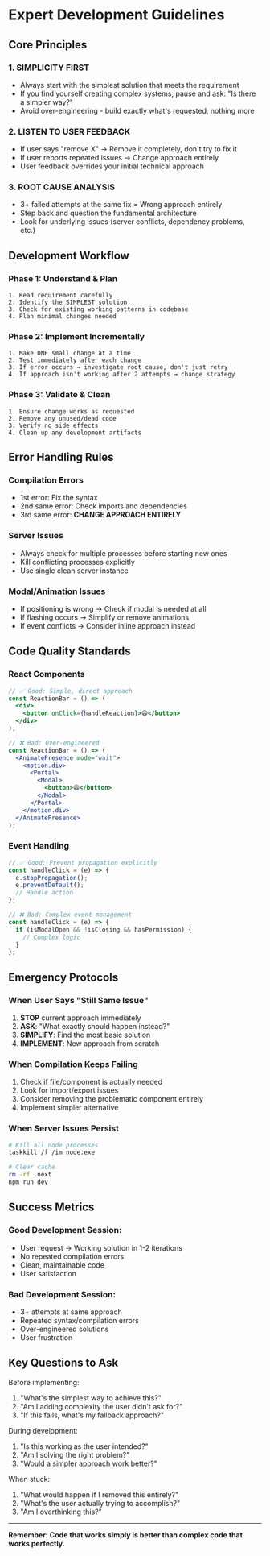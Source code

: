 # Expert Development Guidelines

## Core Principles

### 1. **SIMPLICITY FIRST**
- Always start with the simplest solution that meets the requirement
- If you find yourself creating complex systems, pause and ask: "Is there a simpler way?"
- Avoid over-engineering - build exactly what's requested, nothing more

### 2. **LISTEN TO USER FEEDBACK**
- If user says "remove X" → Remove it completely, don't try to fix it
- If user reports repeated issues → Change approach entirely
- User feedback overrides your initial technical approach

### 3. **ROOT CAUSE ANALYSIS**
- 3+ failed attempts at the same fix = Wrong approach entirely
- Step back and question the fundamental architecture
- Look for underlying issues (server conflicts, dependency problems, etc.)

## Development Workflow

### **Phase 1: Understand & Plan**
```
1. Read requirement carefully
2. Identify the SIMPLEST solution
3. Check for existing working patterns in codebase
4. Plan minimal changes needed
```

### **Phase 2: Implement Incrementally**
```
1. Make ONE small change at a time
2. Test immediately after each change
3. If error occurs → investigate root cause, don't just retry
4. If approach isn't working after 2 attempts → change strategy
```

### **Phase 3: Validate & Clean**
```
1. Ensure change works as requested
2. Remove any unused/dead code
3. Verify no side effects
4. Clean up any development artifacts
```

## Error Handling Rules

### **Compilation Errors**
- 1st error: Fix the syntax
- 2nd same error: Check imports and dependencies  
- 3rd same error: **CHANGE APPROACH ENTIRELY**

### **Server Issues**
- Always check for multiple processes before starting new ones
- Kill conflicting processes explicitly
- Use single clean server instance

### **Modal/Animation Issues**
- If positioning is wrong → Check if modal is needed at all
- If flashing occurs → Simplify or remove animations
- If event conflicts → Consider inline approach instead

## Code Quality Standards

### **React Components**
```jsx
// ✅ Good: Simple, direct approach
const ReactionBar = () => (
  <div>
    <button onClick={handleReaction}>😄</button>
  </div>
);

// ❌ Bad: Over-engineered
const ReactionBar = () => (
  <AnimatePresence mode="wait">
    <motion.div>
      <Portal>
        <Modal>
          <button>😄</button>
        </Modal>
      </Portal>
    </motion.div>
  </AnimatePresence>
);
```

### **Event Handling**
```jsx
// ✅ Good: Prevent propagation explicitly
const handleClick = (e) => {
  e.stopPropagation();
  e.preventDefault();
  // Handle action
};

// ❌ Bad: Complex event management
const handleClick = (e) => {
  if (isModalOpen && !isClosing && hasPermission) {
    // Complex logic
  }
};
```

## Emergency Protocols

### **When User Says "Still Same Issue"**
1. **STOP** current approach immediately
2. **ASK**: "What exactly should happen instead?"
3. **SIMPLIFY**: Find the most basic solution
4. **IMPLEMENT**: New approach from scratch

### **When Compilation Keeps Failing**
1. Check if file/component is actually needed
2. Look for import/export issues
3. Consider removing the problematic component entirely
4. Implement simpler alternative

### **When Server Issues Persist**
```bash
# Kill all node processes
taskkill /f /im node.exe

# Clear cache
rm -rf .next
npm run dev
```

## Success Metrics

### **Good Development Session:**
- User request → Working solution in 1-2 iterations
- No repeated compilation errors
- Clean, maintainable code
- User satisfaction

### **Bad Development Session:**
- 3+ attempts at same approach
- Repeated syntax/compilation errors  
- Over-engineered solutions
- User frustration

## Key Questions to Ask

Before implementing:
1. "What's the simplest way to achieve this?"
2. "Am I adding complexity the user didn't ask for?"
3. "If this fails, what's my fallback approach?"

During development:
1. "Is this working as the user intended?"
2. "Am I solving the right problem?"
3. "Would a simpler approach work better?"

When stuck:
1. "What would happen if I removed this entirely?"
2. "What's the user actually trying to accomplish?"
3. "Am I overthinking this?"

---

**Remember: Code that works simply is better than complex code that works perfectly.** 